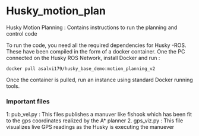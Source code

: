 # Husky_motion_plan
Husky Motion Planning : Contains instructions to run the planning and control code

To run the code, you need all the required dependencies for Husky -ROS. These have been compiled in the form of a docker container.
One the PC connected on the Husky ROS Network, install Docker and run :

```
docker pull asalvi179/husky_base_demo:motion_planning_v2
```
Once the container is pulled, run an instance using standard Docker running tools. 

### Important files
1: pub_vel.py : This files publishes a manuver like fishook which has been fit to the gps coordinates realized by the A* planner
2. gps_viz.py : This file visualizes live GPS readings as the Husky is executing the manuever

